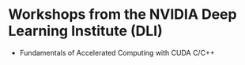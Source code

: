 # Workshops from the NVIDIA Deep Learning Institute (DLI)

*  Fundamentals of Accelerated Computing with CUDA C/C++

